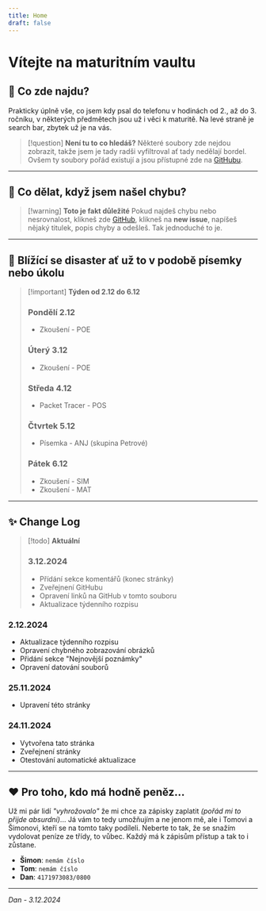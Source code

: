 ```yaml
---
title: Home
draft: false
---
```

 
# Vítejte na maturitním vaultu

## 🌿 Co zde najdu?
Prakticky úplně vše, co jsem kdy psal do telefonu v hodinách od 2., až do 3. ročníku, v některých předmětech jsou už i věci k maturitě. Na levé straně je search bar, zbytek už je na vás.
> [!question] **Není tu to co hledáš?**
> Některé soubory zde nejdou zobrazit, takže jsem je tady radši vyfiltroval ať tady nedělají bordel. Ovšem ty soubory pořád existují a jsou přístupné zde na [GitHubu](https://github.com/ARCL01/quartz).

---

## 🐛 Co dělat, když jsem našel chybu?
> [!warning] **Toto je fakt důležité**
Pokud najdeš chybu nebo nesrovnalost, klikneš zde [GitHub](https://github.com/ARCL01/quartz/issues), klikneš na **new issue**, napíšeš nějaký titulek, popis chyby a odešleš. Tak jednoduché to je.

---

## 📓 Blížící se disaster ať už to v podobě písemky nebo úkolu
> [!important] **Týden od 2.12 do 6.12**
> ### Pondělí 2.12
> - Zkoušení - POE
> ### Úterý 3.12
> - Zkoušení - POE
> ### Středa 4.12
> - Packet Tracer - POS
> ### Čtvrtek 5.12
> - Písemka - ANJ (skupina Petrové)
> ### Pátek 6.12
> - Zkoušení - SIM
> - Zkoušení - MAT

---

## ✨ Change Log
> [!todo] **Aktuální**
> ### 3.12.2024
> - Přídání sekce komentářů (konec stránky)
> - Zveřejnení GitHubu
> - Opravení linků na GitHub v tomto souboru
> - Aktualizace týdenního rozpisu

### 2.12.2024
- Aktualizace týdenního rozpisu
- Opravení chybného zobrazování obrázků
- Přidání sekce "Nejnovější poznámky"
- Opravení datování souborů

### 25.11.2024
- Upravení této stránky

### 24.11.2024
- Vytvořena tato stránka
- Zveřejnení stránky
- Otestování automatické aktualizace
---

## ❤️ Pro toho, kdo má hodně peněz...

Už mi pár lidí _"vyhrožovalo"_ že mi chce za zápisky zaplatit *(pořád mi to přijde absurdní)*... Já vám to tedy umožňujím a ne jenom mě, ale i Tomovi a Šimonovi, kteří se na tomto taky podíleli. Neberte to tak, že se snažím vydolovat peníze ze třídy, to vůbec. Každý má k zápisům přístup a tak to i zůstane.

- **Šimon**: `nemám číslo`
- **Tom**: `nemám číslo`
- **Dan**: `4171973083/0800`

---

_Dan - 3.12.2024_
